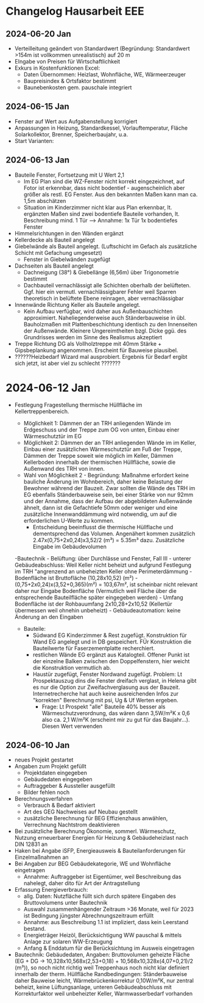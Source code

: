 # Changelog Hausarbeit EEE 


## 2024-06-20 Jan
- Verteilleitung geändert von Standardwert (Begründung: Standardwert >154m ist vollkommen unrealistisch) auf 20 m
- EIngabe von Preisen für Wirtschaftlichkeit
- Exkurs in Kostenfunktionen Excel: 
    - Daten Übernommen: Heizlast, Wohnfläche, WE, Wärmeerzeuger
    - Baupreisindex & Ortsfaktor bestimmt
    - Baunebenkosten gem. pauschale integriert
## 2024-06-15 Jan
- Fenster auf Wert aus Aufgabenstellung korrigiert
- Anpassungen in Heizung, Standardkessel, Vorlauftemperatur, Fläche Solarkollektor, Brenner, Speicherbaujahr, u.a.
- Start Varianten:
    

## 2024-06-13 Jan
- Bauteile Fenster, Fortsetzung mit U Wert 2,1
    - Im EG Plan sind die WZ-Fenster nicht korrekt eingezeichnet, auf Fotor ist erkennbar, dass nicht bodentief - augenscheinlich aber größer als restl. EG Fenster. Aus den bekannten Maßen kann man ca. 1,5m abschätzen
    - Situation im Kinderzimmer nicht klar aus Plan erkennbar, lt. ergänzten Maßen  sind zwei bodentiefe Bauteile vorhanden, lt. Beschreibung mind. 1 Tür --> Annahme:  1x Tür 1x bodentiefes Fenster
- Himmelsrichtungen in den Wänden ergänzt
- Kellerdecke als Bauteil angelegt
- Giebelwände als Bauteil angelegt. (Luftschicht im Gefach als zusätzliche Schicht mit Gefachung umgesetzt)
    - Fenster in Giebelwänden zugefügt
- Dachseiten als Bauteil angelegt
    - Dachneigung (38°) & Giebellänge (6,56m) über Trigonometrie bestimmt
    - Dachbauteil vernachlässigt alle Schichten oberhalb der belüfteten. Ggf. hier ein vermutl. vernachlässigbarer Fehler weil Sparren theoretisch in belüftete Ebene reinragen, aber vernachlässigbar
- Innenwände Richtung Keller als Bauteile angelegt.
    - Kein Aufbau verfügbar, wird daher aus Außenbauschichten approximiert. Naheliegenderweise auch Ständerbauweise in übl. Bauholzmaßen mit Plattenbeschichtung identisch zu den Innenseiten der Außenwände. Kleinere Ungereimtheiten bzgl. Dicke ggü. des Grundrisses werden im Sinne des Realismus akzeptiert
- Treppe Richtung DG als Vollholztreppe mit 40mm  Stärke + Gipsbeplankung angenommen. Erscheint für Bauweise plausibel. 
- ??????Heizbedarf Wizard mal ausprobiert. Ergebnis für Bedarf ergibt sich jetzt, ist aber viel zu schlecht ???????

# 2024-06-12 Jan

- Festlegung Fragestellung thermische Hüllfläche im Kellertreppenbereich. 
    - Möglichkeit 1: Dämmen der an TRH anliegenden Wände im Erdgeschuss und der Treppe zum OG von unten, Einbau einer Wärmeschutztür im EG
    - Möglichkeit 2: Dämmen der an TRH anliegenden Wände im im Keller, Einbau einer zusätzlichen Wärmeschutztür am Fuß der Treppe, Dämmen der Treppe soweit wie möglich im Keller, Dämmen Kellerboden innerhalb der thermischen Hüllfläche, sowie die Außenwand des TRH von innen.
    - Wahl von Möglichkeit 2 - Begründung: Maßnahme erfordert keine bauliche Änderung im Wohnbereich, daher keine Belastung der Bewohner während der Bauzeit. Zwar sollten die Wände des TRH im EG ebenfalls Ständerbauweise sein, bei einer Stärke von nur 92mm und der Annahme, dass der Aufbau der abgebildeten Außenwände ähnelt, dann ist die Gefachtiefe 50mm oder weniger und eine zusätzliche Innenwanddämmung wird notwendig, um auf die erforderlichen U-Werte zu kommen. 
        - Entscheidung beeinflusst die thermische Hüllflache und dementsprechend das Volumen. Angenähert kommen zusätzlich 2.47x(0,75+2x0,24)x3,52/2 (m³) = 5.35m³ dazu. Zusätzliche Eingabe im Gebäudevolumen
        
    -Bautechnik
        - Belüftung: über Durchlässe und Fenster, Fall III
        - unterer Gebäudeabschluss: Weil Keller nicht beheizt und aufgrund Festlegung im TRH "angrenzend an unbeheizten Keller ohne Perimeterdämmung
        - Bodenfläche ist Bruttofläche (10,28x10,52) (m²) - (0,75+2x0,24)x(3,52+0,365)(m²) = 103,67m², ist scheinbar nicht relevant daher nur Eingabe Bodenfläche (Vermutlich weil Fläche über die entsprechende Bauteilfläche später eingegeben werden)
        - Umfang Bodenfläche ist der Rohbauumfang 2x10,28+2x10,52 (Kellertür übermessen weil ohnehin unbeheizt)
        - Gebäudeautomation: keine Änderung an den Eingaben
    - Bauteile:
        - Südwand EG Kinderzimmer & Rest zugefügt. Konstruktion für Wand EG angelegt und in DB gespeichert. FÜr Konstruktion die Bauteilwerte für Faserzementplatte recherchiert.
        - restlichen Wände EG ergänzt aus Katalogteil. Offener Punkt ist der einzelne Balken zwischen den Doppelfenstern, hier weicht die Konstruktion vermutlich ab.
        - Haustür zugefügt, Fenster Nordwand zugefügt. Problem: Lt Prospektauszug dins die Fenster dreifach verglast, in Helena gibt es nur die Option zur Zweifachverglasung aus der Bauzeit. Internetrecherche hat auch keine ausreichenden Infos zur "korrekten" Berechnung mit psi, Ug & Uf Werten ergeben. 
            - Frage: Lt Prospekt "alle" Bauteile 40% besser als Wärmeschutzverordnung, das wären dann 3,5W/m²K x 0,6 also ca. 2,1 W/m²K (erscheint mir zu gut für das Baujahr...). Diesen Wert verwenden

## 2024-06-10 Jan

- neues Projekt gestartet
- Angaben zum Projekt gefüllt
    - Projektdaten eingegeben
    - Gebäudedaten eingegeben
    - Auftraggeber & Aussteller ausgefüllt
    - Bilder fehlen noch
- Berechnungsverfahren
    - Verbrauch & Bedarf aktiviert
    - Art des GEG Nachweises auf Neubau gestellt
    - zusätzliche Berechnung für BEG Effizienzhaus anwählen, Verrechnung Nachtstrom deaktivieren
- Bei zusätzliche Berechnung Ökonomie, sommerl. Wärmeschutz, Nutzung erneuerbarer Energien für Heizung & Gebäudeheizlast nach DIN 12831 an
- Haken bei Angabe iSFP, Energieausweis & Bauteilanforderungen für Einzelmaßnahmen an
- Bei Angaben zur BEG Gebäudekategorie, WE und Wohnfläche eingetragen
    - Annahme: Auftraggeber ist Eigentümer, weil Beschreibung das nahelegt, daher dito für Art der Antragstellung
- Erfassung Energieverbrauch:
    - allg. Daten: Nutzfläche füllt sich durch spätere Eingaben des Bruttovolumens unter Bautechnik
    - Auswahl zusammenhängender Zeitraum >36 Monate, weil für 2023 ist Bedingung jüngster Abrechnungszeitraum erfüllt
    - Annahme: aus Beschreibung 1.1 ist impliziert, dass kein Leerstand bestand.
    - Energieträger Heizöl, Berücksichtigung WW pauschal & mittels Anlage zur solaren WW-Erzeugung
    - Anfang & Enddatum für die Berücksichtung im Ausweis eingetragen
- Bautechnik:
    Gebäudedaten, Angaben: Bruttovolumen geheizte Fläche (EG + DG -> 10,328x10,568x(2,53+0,18) + 10,568x10,328x(4,07+0,21)/2 (m³)), so noch nicht richtig weil Treppenhaus noch nicht klar definiert innerhalb der therm. Hüllfläche
    Randbedingungen: Ständerbauweise daher Bauweise leicht, Wärmebrückenkorrektur 0,10W/m²K, nur zentral beheizt, keine Lüftungsanlage, unteren Gebäudeabschluss mit Korrekturfaktor weil unbeheizter Keller, Warmwasserbedarf vorhanden